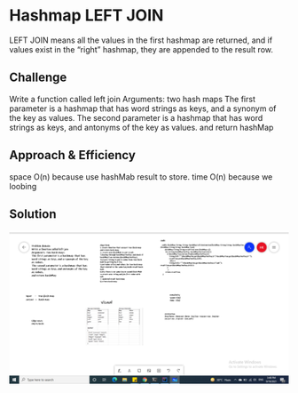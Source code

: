 # Hashmap LEFT JOIN

LEFT JOIN means all the values in the first hashmap are returned, and if values exist in the “right” hashmap, they are appended to the result row.

## Challenge

Write a function called left join
Arguments: two hash maps
The first parameter is a hashmap that has word strings as keys, and a synonym of the key as values.
The second parameter is a hashmap that has word strings as keys, and antonyms of the key as values.
and return hashMap

## Approach & Efficiency

space O(n) because use hashMab result to store.
time  O(n) because we loobing

## Solution
![Hashmap LEFT JOIN](code33.PNG)